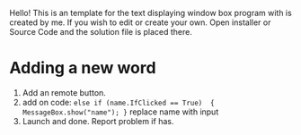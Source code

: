 Hello! This is an template for the text displaying window box program with is created by me. If you wish to edit or create your own. Open installer or Source Code and the solution file is placed there.
# Adding a new word
1. Add an remote button.
2. add on code: `else if (name.IfClicked == True) 
{
    MessageBox.show("name");
}` replace name with input
3. Launch and done. Report problem if has.